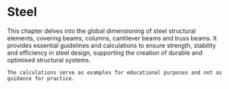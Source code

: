 # Steel

This chapter delves into the global dimensioning of steel structural elements, covering beams, columns, cantilever beams and truss beams. It provides essential guidelines and calculations to ensure strength, stability and efficiency in steel design, supporting the creation of durable and optimised structural systems.

```{note}
The calculations serve as examples for educational purposes and not as guidance for practice.
```

```{tableofcontents}
```
